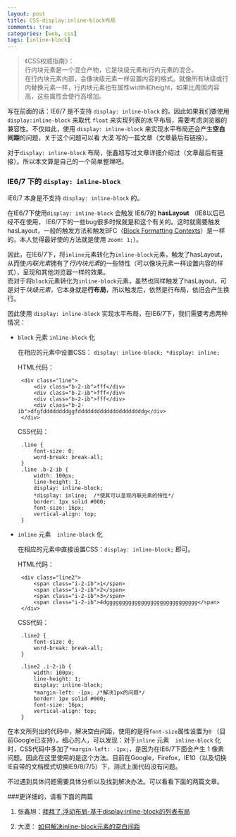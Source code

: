 ```yaml
---
layout: post
title: CSS-display:inline-block布局
comments: true
categories: [web, css]
tags: [inline-block]
---
```


> 《CSS权威指南》：     
>   行内块元素是一个混合产物，它是块级元素和行内元素的混合。    
>   在行内块元素内部，会像块级元素一样设置内容的格式。就像所有块级或行内替换元素一样，行内块元素也有属性width和height，如果比周围内容高，这些属性会使行高增加。

写在前面的话：IE6/7 是不支持 `display: inline-block` 的。因此如果我们要使用 `display:inline-block` 来取代 `float` 来实现列表的水平布局，需要考虑浏览器的兼容性。不仅如此，使用 `display: inline-block` 来实现水平布局还会产生**空白间距**的问题，关于这个问题可以看 大漠 写的一篇文章（文章最后有链接）。

对于`display: inline-block` 布局，张鑫旭写过文章详细介绍过（文章最后有链接）。所以本文算是自己的一个简单整理吧。

### IE6/7 下的 `display: inline-block`
IE6/7 本身是不支持 `display: inline-block` 的。

在IE6/7下使用`display: inline-block` 会触发 IE6/7的 **hasLayout** （IE8以后已经不在使用， IE6/7下的一些bug很多时候就是和这个有关的。这时就需要触发hasLayout，一般的触发方法和触发BFC（[Block Formatting Contexts](http://angelzou.github.io/09-02-2015-css-block-formatting-contexts.html)）是一样的。本人觉得最好使的方法就是使用 `zoom: 1;`）。

因此，在IE6/7下，将`inline`元素转化为`inline-block`元素，触发了hasLayout，从而使*内联元素*拥有了*行内块元素*的一些特性（可以像块元素一样设置内容的样式），呈现和其他浏览器一样的效果。    
而对于将`block`元素转化为`inline-block`元素，虽然也同样触发了hasLayout，可是对于*块级元素*，它本身就是**行布局**，所以触发后，依然是行布局，依旧会产生换行。

因此使用 `display: inline-block` 实现水平布局，在IE6/7下，我们需要考虑两种情况：   

-  `block` 元素 `inline-block` 化  
	
	在相应的元素中设置CSS： `display: inline-block; *display: inline;`	

	HTML代码：

		<div class="line">
			<div class="b-2-ib">fff</div>
			<div class="b-2-ib">fff</div>
			<div class="b-2-ib">fff</div>
			<div class="b-2-ib">dfgfddddddddggfdddddddddddddddddddddg</div>
		</div>

		
	CSS代码：

		.line {
			font-size: 0;
			word-break: break-all;
		}
		.line .b-2-ib {
			width: 100px;
			line-height: 1;
			display: inline-block;
			*display: inline;  /*使其可以呈现内联元素的特性*/
			border: 1px solid #000;
			font-size: 16px;
			vertical-align: top;
		}


-  `inline` 元素　`inline-block` 化

	在相应的元素中直接设置CSS：`display: inline-block;` 即可。

	HTML代码：

		<div class="line2">
			<span class="i-2-ib">1</span>
			<span class="i-2-ib">2</span>
			<span class="i-2-ib">3</span>
			<span class="i-2-ib">4dggggggggggggggggggggggggggggg</span>
		</div>

	CSS代码：

		.line2 {
			font-size: 0;
			word-break: break-all;
		}

		.line2 .i-2-ib {
			width: 100px;
			line-height: 1;
			display: inline-block;
			*margin-left: -1px; /*解决1px的问题*/
			border: 1px solid #000;
			font-size: 16px;
			vertical-align: top;
		}

在本文所列出的代码中，解决空白间距，使用的是将`font-size`属性设置为`0` （目前Google已支持）。细心的人，可以发现：对于`inline` 元素　`inline-block` 化时，CSS代码中多加了`*margin-left: -1px;`，是因为在IE6/7下面会产生 1 像素问题。因此在这里使用的是这个方法。目前在Google，Firefox，IE10（以及切换IE自带的文档模式切换IE9/8/7/5）下，测试上面代码没有问题。

不过遇到具体问题需要具体分析以及找到解决办法。可以看看下面的两篇文章。


###更详细的，请看下面的两篇
1. 张鑫旭：[拜拜了,浮动布局-基于display:inline-block的列表布局](http://www.zhangxinxu.com/wordpress/2010/11/%E6%8B%9C%E6%8B%9C%E4%BA%86%E6%B5%AE%E5%8A%A8%E5%B8%83%E5%B1%80-%E5%9F%BA%E4%BA%8Edisplayinline-block%E7%9A%84%E5%88%97%E8%A1%A8%E5%B8%83%E5%B1%80/)

2. 大漠： [如何解决inline-block元素的空白间距](http://www.w3cplus.com/css/fighting-the-space-between-inline-block-elements)